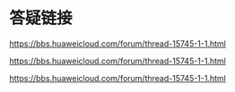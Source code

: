 # 答疑链接
https://bbs.huaweicloud.com/forum/thread-15745-1-1.html

https://bbs.huaweicloud.com/forum/thread-15745-1-1.html

https://bbs.huaweicloud.com/forum/thread-15745-1-1.html
